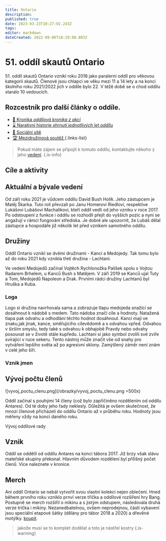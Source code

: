 ```yaml
---
title: Ontario
description: 
published: true
date: 2023-03-23T10:27:02.243Z
tags: 
editor: markdown
dateCreated: 2022-09-06T18:29:08.803Z
---
```


# 51. oddíl skautů Ontario

51.&nbsp;oddíl skautů Ontario vznikl roku 2018 jako paralerní oddíl pro věkovou kategorii skautů. Členové jsou chlapci ve věku mezi 11 a 14 lety a na konci školního roku 2021/2022 jich v oddíle bylo 22. V téžě době se o chod oddílu staralo 10 vedoucích. 

## Rozcestník pro další články o oddíle.

- [:book: Kronika *oddílová kronika z akcí*](kronika)
- [:hourglass: Narativní historie *shrnutí jednotlivých let oddílu*](nart_historie)
- [:iphone: Sociální sítě ](socialni_site)
- [:trophy: Mezidružinová soutěž ](mezidruzinova_soutez)
{.links-list}

> Pokud máte zájem se připojit k tomuto oddílu, kontaktujte někoho z jeho <a href="https://ontarioskaut.wixsite.com/ontario/kontakty">vedení</a>. 
{.is-info}


## Cíle a aktivity



## Aktuální a bývale vedení

Od září roku 2021 je vůdcem oddílu David Bush Holík. Jeho zástupcem je Matěj Škarka. Tuto roli převzali po Janu Homerovi Riedlovi, respektive Lukášovi Lubášovi Machalíkovi, kteří oddíl vedli od jeho vzniku v roce 2017. Po odstoupení z funkce i oddílu se rozhodli přejít do vyšších pozic a nyní se angažují v rámci fungování střediska.
Je dobré ale upozornit, že Lubáš dělal zástupce a hospodáře již několik let před vznikem samotného oddílu.



## Družiny

Oddíl Ontario vznikl se dvěmi družinami - Kanci a Medojedy. Tak tomu bylo až do roku 2021 kdy vznikla třetí družina - Lachtani.

Ve vedení Medojedů začínal Vojtěch Rychlonožka Palíšek spolu s Vojtou Radarem Brhelem, u Kanců Bush s Matějem. V září 2019 se Kanců ujal Tuty a Tom, Medojedů Napoleon a Drak. Prvními rádci družiny Lachtanů byl Hruška a Kuba.

### Loga

Logo si družina navrhovala sama a zobrazuje tlapu medojeda snažící se dosáhnout k nádobě s medem. Tato nádoba značí cíle a hodnoty. Natažená tlapa pak odvahu a odhodlání těchto hodnot dosáhnout.
Kanci mají ve znaku,jak jinak, kance, směřujícího cílevědomě a s odvahou vpřed. Odvahou v širším smyslu, tedy také s odvahou k obhajobě Pravdy nebo odvahy posouvat se v životě stále kupředu. Lachtani si jako symbol zvolili své zvíře svírající v ruce sekeru. Tento nástroj může značit vše od snahy pro vytváření lepšího světa až po agresivní sklony. Zamýšlený záměr není znám v celé jeho šíři.

### Vznik jmen



## Vývoj počtu členů

![vyvoj_poctu_clenu.png](/obrazky/vyvoj_poctu_clenu.png =500x)

Oddíl začínal s pouhými 14 členy (což bylo zapříčiněno rozdělením od oddílu Antares). Od té doby jeho řady neklesly. Důležitá je ovšem skutečnost, že mnozí členové přicházeli do oddílu Ontario až v průběhu roku. Hodnoty jsou měřeny vždy na konci daného roku.

Vývoj oddílové rady

## Vznik

Oddíl se oddělil od oddílu Antares na konci tábora 2017. Již brzy však slávu mateřské skupiny překonal. Hlavním důvodem rozdělení byl přílišný počet členů. Více naleznete v kronice.

## Merch

Ani oddíl Ontario se nebál vytvořit svou vlastní kolekci nejen oblečení. Hned během prvního roku vzniklo prnví verze třička a oddílové rozšíření hry Bang. Postupně se merch rozšířil o mikinu a s jistým odstupem, následovala druhá verze trička i mikiny.
Nezanedbatelnou, ovšem neprodejnou, částí vybavení jsou speciální etapové šátky (dělány pro tábor 2018 a 2020) a dřevěné motýlky.
<a href="https://ontarioskaut.wixsite.com/ontario/kontakty">koupit</a>. 

> jakože musí se to komplet dodělat a toto je nástřel kostry
{.is-warning}